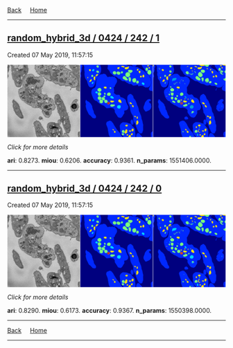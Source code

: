 
[Back](..)&nbsp;&nbsp;&nbsp;&nbsp;&nbsp;[Home](https://leapmanlab.github.io/snapshots)

---

<div class="summary"><a href="1"><h2>random_hybrid_3d / 0424 / 242 / 1</h2></a><p>Created 07 May 2019, 11:57:15
</p><a href="1"><img src="1/media/summary.png" align="center"></a><p>
<i>Click for more details</i>
</p></div>

**ari**: 0.8273. **miou**: 0.6206. **accuracy**: 0.9361. **n_params**: 1551406.0000. 

---

<div class="summary"><a href="0"><h2>random_hybrid_3d / 0424 / 242 / 0</h2></a><p>Created 07 May 2019, 11:57:15
</p><a href="0"><img src="0/media/summary.png" align="center"></a><p>
<i>Click for more details</i>
</p></div>

**ari**: 0.8290. **miou**: 0.6173. **accuracy**: 0.9367. **n_params**: 1550398.0000. 

---

[Back](..)&nbsp;&nbsp;&nbsp;&nbsp;&nbsp;[Home](https://leapmanlab.github.io/snapshots)

---